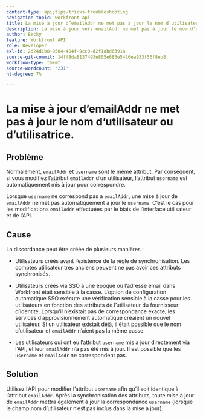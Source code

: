 ```yaml
---
content-type: api;tips-tricks-troubleshooting
navigation-topic: workfront-api
title: La mise à jour d’emailAddr ne met pas à jour le nom d’utilisateur ou d’utilisatrice.
description: La mise à jour vers emailAddr ne met pas à jour le nom d’utilisateur
author: Becky
feature: Workfront API
role: Developer
exl-id: 2d24d1b8-9504-484f-9cc0-d2f1abd6391a
source-git-commit: 14ff8da8137493e805e683e5426ea933f56f8eb8
workflow-type: tm+mt
source-wordcount: '231'
ht-degree: 7%

---
```



# La mise à jour d’emailAddr ne met pas à jour le nom d’utilisateur ou d’utilisatrice.

## Problème

Normalement, `emailAddr` et `username` sont le même attribut. Par conséquent, si vous modifiez l’attribut `emailAddr` d’un utilisateur, l’attribut `username` est automatiquement mis à jour pour correspondre.

Lorsque `username` ne correspond pas à `emailAddr`, une mise à jour de `emailAddr` ne met pas automatiquement à jour le `username`. C’est le cas pour les modifications `emailAddr` effectuées par le biais de l’interface utilisateur et de l’API.

## Cause

La discordance peut être créée de plusieurs manières :

* Utilisateurs créés avant l’existence de la règle de synchronisation. Les comptes utilisateur très anciens peuvent ne pas avoir ces attributs synchronisés.

* Utilisateurs créés via SSO à une époque où l’adresse email dans Workfront était sensible à la casse. L’option de configuration automatique SSO exécute une vérification sensible à la casse pour les utilisateurs en fonction des attributs de l’utilisateur du fournisseur d’identité. Lorsqu’il n’existait pas de correspondance exacte, les services d’approvisionnement automatique créaient un nouvel utilisateur. Si un utilisateur existait déjà, il était possible que le nom d’utilisateur et `emailAddr` n’aient pas la même casse.

* Les utilisateurs qui ont eu l’attribut `username` mis à jour directement via l’API, et leur `emailAddr` n’a pas été mis à jour. Il est possible que les `username` et `emailAddr` ne correspondent pas.

## Solution

Utilisez l’API pour modifier l’attribut `username` afin qu’il soit identique à l’attribut `emailAddr`. Après la synchronisation des attributs, toute mise à jour de `emailAddr` mettra également à jour la correspondance `username` (lorsque le champ nom d’utilisateur n’est pas inclus dans la mise à jour).
